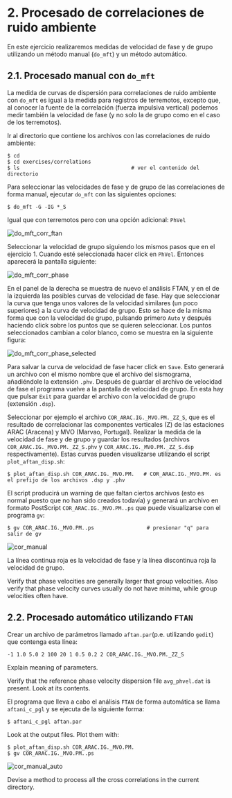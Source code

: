 # 2. Procesado de correlaciones de ruido ambiente

En este ejercicio realizaremos medidas de velocidad de fase y de grupo
utilizando un método manual (`do_mft`) y un método automático.


## 2.1. Procesado manual con `do_mft`

La medida de curvas de dispersión para correlaciones de ruido ambiente con
`do_mft` es igual a la medida para registros de terremotos, excepto que,
al conocer la fuente de la correlación (fuerza impulsiva vertical) podemos
medir también la velocidad de fase (y no solo la de grupo como en el caso
de los terremotos).

Ir al directorio que contiene los archivos con las correlaciones de ruido ambiente:

    $ cd 
    $ cd exercises/correlations
    $ ls                                    # ver el contenido del directorio

Para seleccionar las velocidades de fase y de grupo de las correlaciones
de forma manual, ejecutar `do_mft` con las siguientes opciones:

    $ do_mft -G -IG *_S

Igual que con terremotos pero con una opción adicional: `PhVel`

![do_mft_corr_ftan](do_mft_corr_ftan.png)

Seleccionar la velocidad de grupo siguiendo los mismos pasos que en el ejercicio 1.
Cuando esté seleccionada hacer click en `PhVel`. Entonces aparecerá la pantalla siguiente:

![do_mft_corr_phase](do_mft_corr_phase.png)

En el panel de la derecha se muestra de nuevo el análisis FTAN, y en el de la
izquierda las posibles curvas de velocidad de fase. Hay que seleccionar la curva
que tenga unos valores de la velocidad similares (un poco superiores) a la curva
de velocidad de grupo. Esto se hace de la misma forma que con la velocidad de
grupo, pulsando primero `Auto` y después haciendo click sobre los puntos que se
quieren seleccionar. Los puntos seleccionados cambian a color blanco, como se 
muestra en la siguiente figura:

![do_mft_corr_phase_selected](do_mft_corr_phase_selected.png)

Para salvar la curva de velocidad de fase hacer click en `Save`. Esto generará 
un archivo con el mismo nombre que el archivo del sismograma, añadiéndole la
extensión `.phv`. Después de guardar el archivo de velocidad de fase el programa
vuelve a la pantalla de velocidad de grupo. En esta hay que pulsar `Exit` para
guardar el archivo con la velocidad de grupo (extensión `.dsp`).

Seleccionar por ejemplo el archivo `COR_ARAC.IG._MVO.PM._ZZ_S`, que es el
resultado de correlacionar las componentes verticales (Z) de las estaciones
ARAC (Aracena) y MVO (Marvao, Portugal). Realizar la medida de la velocidad de
fase y de grupo y guardar los resultados (archivos `COR_ARAC.IG._MVO.PM._ZZ_S.phv` y
`COR_ARAC.IG._MVO.PM._ZZ_S.dsp` respectivamente). Estas curvas pueden visualizarse
utilizando el script `plot_aftan_disp.sh`:

    $ plot_aftan_disp.sh COR_ARAC.IG._MVO.PM.   # COR_ARAC.IG._MVO.PM. es el prefijo de los archivos .dsp y .phv

El script producirá un warning de que faltan ciertos archivos (esto es normal puesto que no han sido creados todavía)
y generará un archivo en formato PostScript `COR_ARAC.IG._MVO.PM..ps` que puede visualizarse con el programa `gv`:

    $ gv COR_ARAC.IG._MVO.PM..ps                 # presionar "q" para salir de gv

![cor_manual](cor_manual.png)

La línea continua roja es la velocidad de fase y la línea discontinua roja la velocidad de grupo.

Verify that phase velocities are generally larger that group velocities. Also
verify that phase velocity curves usually do not have minima, while group
velocities often have.

## 2.2. Procesado automático utilizando `FTAN`

Crear un archivo de parámetros llamado `aftan.par`(p.e. utilizando `gedit`) que contenga esta línea:

    -1 1.0 5.0 2 100 20 1 0.5 0.2 2 COR_ARAC.IG._MVO.PM._ZZ_S

Explain meaning of parameters.

Verify that the reference phase velocity dispersion file `avg_phvel.dat` is present. Look at its contents.

El programa que lleva a cabo el análisis `FTAN` de forma automática se llama `aftani_c_pgl` y se ejecuta
de la siguiente forma:

    $ aftani_c_pgl aftan.par

Look at the output files. Plot them with:

    $ plot_aftan_disp.sh COR_ARAC.IG._MVO.PM.
    $ gv COR_ARAC.IG._MVO.PM..ps

![cor_manual_auto](cor_manual_auto.png)

Devise a method to process all the cross correlations in the current directory.

